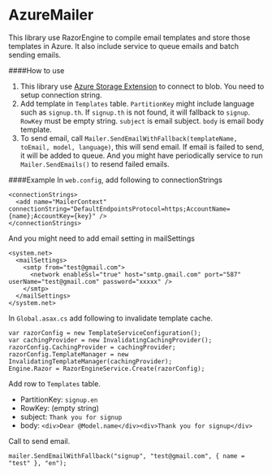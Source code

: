# AzureMailer
This library use RazorEngine to compile email templates and store those templates in Azure. It also include service to queue emails and batch sending emails.

####How to use
1. This library use [Azure Storage Extension](https://github.com/chaowlert/AzureStorageExtensions) to connect to blob.  You need to setup connection string.
2. Add template in `Templates` table.
`PartitionKey` might include language such as `signup.th`. If `signup.th` is not found, it will fallback to `signup`.
`RowKey` must be empty string.
`subject` is email subject.
`body` is email body template.
3. To send email, call `Mailer.SendEmailWithFallback(templateName, toEmail, model, language)`, this will send email. If email is failed to send, it will be added to queue. And you might have periodically service to run `Mailer.SendEmails()` to resend failed emails.

####Example
In `web.config`, add following to connectionStrings
```
<connectionStrings>
  <add name="MailerContext" connectionString="DefaultEndpointsProtocol=https;AccountName={name};AccountKey={key}" />
</connectionStrings>
```
And you might need to add email setting in mailSettings
```
<system.net>
  <mailSettings>
    <smtp from="test@gmail.com">
      <network enableSsl="true" host="smtp.gmail.com" port="587" userName="test@gmail.com" password="xxxxx" />
    </smtp>
  </mailSettings>
</system.net>
```

In `Global.asax.cs` add following to invalidate template cache.
```
var razorConfig = new TemplateServiceConfiguration();
var cachingProvider = new InvalidatingCachingProvider();
razorConfig.CachingProvider = cachingProvider;
razorConfig.TemplateManager = new InvalidatingTemplateManager(cachingProvider);
Engine.Razor = RazorEngineService.Create(razorConfig);
```

Add row to `Templates` table.
- PartitionKey: `signup.en`
- RowKey: (empty string)
- subject: `Thank you for signup`
- body: `<div>Dear @Model.name</div><div>Thank you for signup</div>`

Call to send email.
```
mailer.SendEmailWithFallback("signup", "test@gmail.com", { name = "test" }, "en");
```
